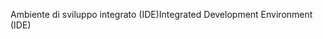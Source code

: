 <span data-ttu-id="e941c-101">Ambiente di sviluppo integrato (IDE)</span><span class="sxs-lookup"><span data-stu-id="e941c-101">Integrated Development Environment (IDE)</span></span>